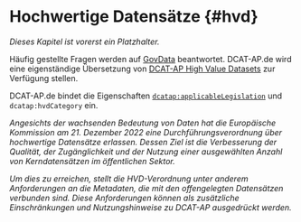 # Hochwertige Datensätze {#hvd}

_Dieses Kapitel ist vorerst ein Platzhalter._ 

Häufig gestellte Fragen werden auf [GovData](https://www.govdata.de/web/guest/hochwertige-datensaetze) beantwortet.
DCAT-AP.de wird eine eigenständige Übersetzung von [DCAT-AP High Value Datasets](https://semiceu.github.io/DCAT-AP/releases/2.2.0-hvd/) zur Verfügung stellen.

DCAT-AP.de bindet die Eigenschaften [`dcatap:applicableLegislation`](#datensatz-rechtsgrundlage) und `dcatap:hvdCategory` ein.

_Angesichts der wachsenden Bedeutung von Daten hat die Europäische Kommission am 21. Dezember 2022 eine Durchführungsverordnung über hochwertige Datensätze erlassen. Dessen Ziel ist die Verbesserung der Qualität, der Zugänglichkeit und der Nutzung einer ausgewählten Anzahl von Kerndatensätzen im öffentlichen Sektor._

_Um dies zu erreichen, stellt die HVD-Verordnung unter anderem Anforderungen an die Metadaten, die mit den offengelegten Datensätzen verbunden sind. Diese Anforderungen können als zusätzliche Einschränkungen und Nutzungshinweise zu DCAT-AP ausgedrückt werden._
